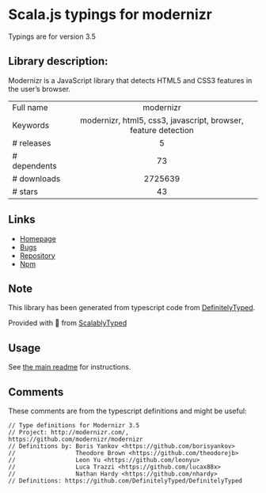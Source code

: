 
# Scala.js typings for modernizr

Typings are for version 3.5

## Library description:
Modernizr is a JavaScript library that detects HTML5 and CSS3 features in the user’s browser.

|                    |                 |
| ------------------ | :-------------: |
| Full name          | modernizr |
| Keywords           | modernizr, html5, css3, javascript, browser, feature detection |
| # releases         | 5 |
| # dependents       | 73 |
| # downloads        | 2725639 |
| # stars            | 43 |

## Links
- [Homepage](https://github.com/Modernizr/Modernizr#readme)
- [Bugs](https://github.com/Modernizr/Modernizr/issues)
- [Repository](https://github.com/Modernizr/Modernizr)
- [Npm](https://www.npmjs.com/package/modernizr)
    


## Note
This library has been generated from typescript code from [DefinitelyTyped](https://definitelytyped.org).

Provided with :purple_heart: from [ScalablyTyped](https://github.com/oyvindberg/ScalablyTyped)

## Usage
See [the main readme](../../readme.md) for instructions.

## Comments

These comments are from the typescript definitions and might be useful:
```
// Type definitions for Modernizr 3.5
// Project: http://modernizr.com/, https://github.com/modernizr/modernizr
// Definitions by: Boris Yankov <https://github.com/borisyankov>
//                 Theodore Brown <https://github.com/theodorejb>
//                 Leon Yu <https://github.com/leonyu>
//                 Luca Trazzi <https://github.com/lucax88x>
//                 Nathan Hardy <https://github.com/nhardy>
// Definitions: https://github.com/DefinitelyTyped/DefinitelyTyped

```

